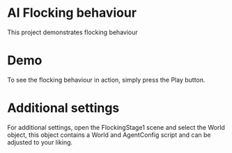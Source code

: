 # AI Flocking behaviour
This project demonstrates flocking behaviour

# Demo
To see the flocking behaviour in action, simply press the Play button.

# Additional settings
For additional settings, open the FlockingStage1 scene and select the World object, this object contains a World and AgentConfig script and can be adjusted to your liking.
